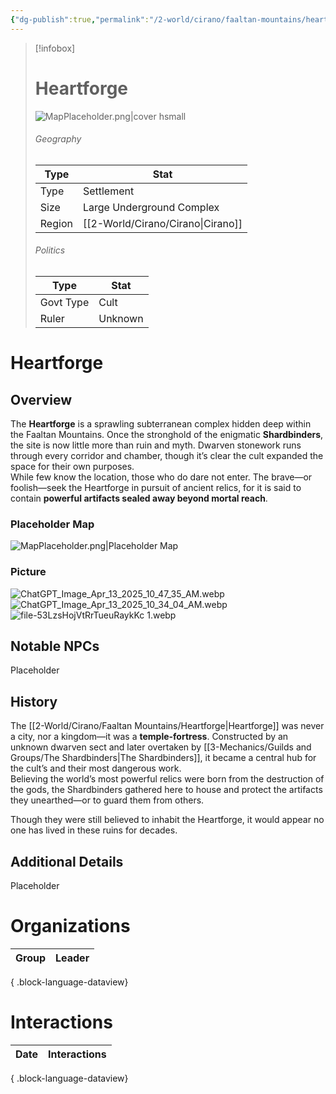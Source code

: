 ```yaml
---
{"dg-publish":true,"permalink":"/2-world/cirano/faaltan-mountains/heartforge/","tags":["Category/Settlement"]}
---
```



> [!infobox]
> # Heartforge
> ![MapPlaceholder.png|cover hsmall](/img/user/z_Assets/Placeholder%20Images/MapPlaceholder.png)
> ###### Geography
> Type |  Stat |
> ---|---|
> Type | Settlement |
> Size | Large Underground Complex |
> Region | [[2-World/Cirano/Cirano\|Cirano]] |
> ###### Politics
> Type |  Stat |
> ---|---|
> Govt Type | Cult |
> Ruler | Unknown|

# Heartforge
## Overview
The **Heartforge** is a sprawling subterranean complex hidden deep within the Faaltan Mountains. Once the stronghold of the enigmatic **Shardbinders**, the site is now little more than ruin and myth. Dwarven stonework runs through every corridor and chamber, though it’s clear the cult expanded the space for their own purposes.  
While few know the location, those who do dare not enter. The brave—or foolish—seek the Heartforge in pursuit of ancient relics, for it is said to contain **powerful artifacts sealed away beyond mortal reach**.

### Placeholder Map
![MapPlaceholder.png|Placeholder Map](/img/user/z_Assets/Placeholder%20Images/MapPlaceholder.png)

### Picture
![ChatGPT_Image_Apr_13_2025_10_47_35_AM.webp](/img/user/z_Assets/ChatGPT_Image_Apr_13_2025_10_47_35_AM.webp)
![ChatGPT_Image_Apr_13_2025_10_34_04_AM.webp](/img/user/z_Assets/ChatGPT_Image_Apr_13_2025_10_34_04_AM.webp)
![file-53LzsHojVtRrTueuRaykKc 1.webp](/img/user/z_Assets/file-53LzsHojVtRrTueuRaykKc%201.webp)

## Notable NPCs
Placeholder

## History
The [[2-World/Cirano/Faaltan Mountains/Heartforge\|Heartforge]] was never a city, nor a kingdom—it was a **temple-fortress**. Constructed by an unknown dwarven sect and later overtaken by [[3-Mechanics/Guilds and Groups/The Shardbinders\|The Shardbinders]], it became a central hub for the cult’s and their most dangerous work.  
Believing the world’s most powerful relics were born from the destruction of the gods, the Shardbinders gathered here to house and protect the artifacts they unearthed—or to guard them from others.

Though they were still believed to inhabit the Heartforge, it would appear no one has lived in these ruins for decades.

## Additional Details
Placeholder

# Organizations
| Group | Leader |
| ----- | ------ |

{ .block-language-dataview}

# Interactions

| Date | Interactions |
| ---- | ------------ |

{ .block-language-dataview}